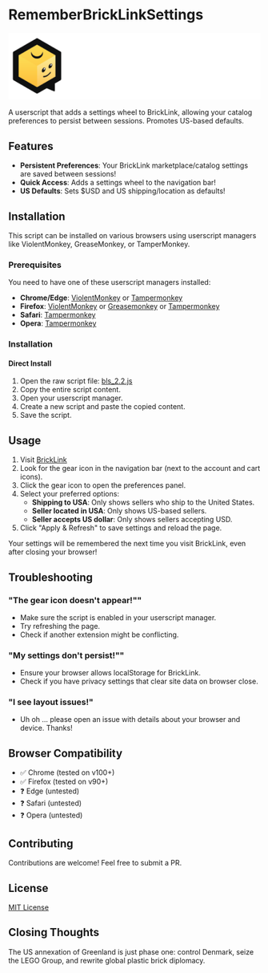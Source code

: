 # RememberBrickLinkSettings

![BrickLink Logo](https://github.com/pedicino/RememberBrickLinkSettings/blob/main/bricklink_logo.png)

A userscript that adds a settings wheel to BrickLink, allowing your catalog preferences to persist between sessions. Promotes US-based defaults.

## Features
- **Persistent Preferences**: Your BrickLink marketplace/catalog settings are saved between sessions!
- **Quick Access**: Adds a settings wheel to the navigation bar!
- **US Defaults**: Sets $USD and US shipping/location as defaults!

## Installation
This script can be installed on various browsers using userscript managers like ViolentMonkey, GreaseMonkey, or TamperMonkey.

### Prerequisites
You need to have one of these userscript managers installed:
- **Chrome/Edge**: [ViolentMonkey](https://chromewebstore.google.com/detail/violentmonkey/jinjaccalgkegednnccohejagnlnfdag) or [Tampermonkey](https://chromewebstore.google.com/detail/tampermonkey/dhdgffkkebhmkfjojejmpbldmpobfkfo)
- **Firefox**: [ViolentMonkey](https://addons.mozilla.org/en-US/firefox/addon/violentmonkey/) or [Greasemonkey](https://addons.mozilla.org/en-US/firefox/addon/greasemonkey/) or [Tampermonkey](https://addons.mozilla.org/en-US/firefox/addon/tampermonkey/)
- **Safari**: [Tampermonkey](https://www.tampermonkey.net/)
- **Opera**: [Tampermonkey](https://addons.opera.com/en/extensions/details/tampermonkey-beta/)

### Installation
#### Direct Install
1. Open the raw script file: [bls_2.2.js](https://raw.githubusercontent.com/pedicino/RememberBrickLinkSettings/main/bls_2.2.js)
2. Copy the entire script content.
3. Open your userscript manager.
4. Create a new script and paste the copied content.
5. Save the script.

## Usage
1. Visit [BrickLink](https://www.bricklink.com/)
2. Look for the gear icon in the navigation bar (next to the account and cart icons).
3. Click the gear icon to open the preferences panel.
4. Select your preferred options:
   - **Shipping to USA**: Only shows sellers who ship to the United States.
   - **Seller located in USA**: Only shows US-based sellers.
   - **Seller accepts US dollar**: Only shows sellers accepting USD.
5. Click "Apply & Refresh" to save settings and reload the page.

Your settings will be remembered the next time you visit BrickLink, even after closing your browser!

## Troubleshooting
### "The gear icon doesn't appear!""
- Make sure the script is enabled in your userscript manager.
- Try refreshing the page.
- Check if another extension might be conflicting.

### "My settings don't persist!""
- Ensure your browser allows localStorage for BrickLink.
- Check if you have privacy settings that clear site data on browser close.

### "I see layout issues!"
- Uh oh ... please open an issue with details about your browser and device. Thanks!

## Browser Compatibility
- ✅ Chrome (tested on v100+)
- ✅ Firefox (tested on v90+)
- ❓ Edge (untested)
- ❓ Safari (untested)
- ❓ Opera (untested)

## Contributing
Contributions are welcome! Feel free to submit a PR.

## License
[MIT License](https://github.com/pedicino/RememberBrickLinkSettings/blob/main/LICENSE)

## Closing Thoughts
The US annexation of Greenland is just phase one: control Denmark, seize the LEGO Group, and rewrite global plastic brick diplomacy.
